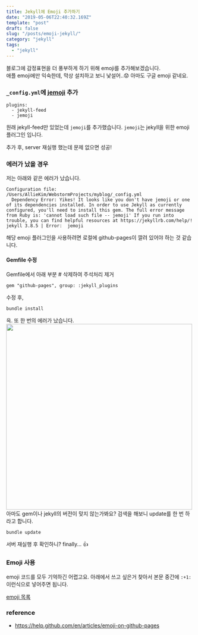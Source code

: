 ```yaml
---
title: Jekyll에 Emoji 추가하기
date: "2019-05-06T22:40:32.169Z"
template: "post"
draft: false
slug: "/posts/emoji-jekyll/"
category: "jekyll"
tags:
  - "jekyll"
---
```


블로그에 감정표현을 더 풍부하게 하기 위해 emoji를 추가해보겠습니다. <br/>
애플 emoji에만 익숙한데, 막상 설치하고 보니 낯설어..:worried: 아마도 구글 emoji 같네요.

### `_config.yml`에 [jemoji](https://github.com/jekyll/jemoji) 추가
```
plugins:
  - jekyll-feed
  - jemoji
```
원래 jekyll-feed만 있었는데 `jemoji`를 추가했습니다. `jemoji`는 jekyll을 위한 emoji 플러그인 입니다.

추가 후, server 재실행 했는데 문제 없으면 성공!

### 에러가 났을 경우
저는 아래와 같은 에러가 났습니다.
```
Configuration file: /Users/AllieKim/WebstormProjects/myblog/_config.yml
  Dependency Error: Yikes! It looks like you don't have jemoji or one of its dependencies installed. In order to use Jekyll as currently configured, you'll need to install this gem. The full error message from Ruby is: 'cannot load such file -- jemoji' If you run into trouble, you can find helpful resources at https://jekyllrb.com/help/!
jekyll 3.8.5 | Error:  jemoji
```

해당 emoji 플러그인을 사용하려면 로컬에 github-pages이 깔려 있어야 하는 것 같습니다.

#### Gemfile 수정
Gemfile에서 아래 부분 # 삭제하여 주석처리 제거
```
gem "github-pages", group: :jekyll_plugins
```
수정 후,
```
bundle install
```

윽. 또 한 번의 에러가 났습니다.
<img src="/img/190506-error.png" width="500" />
아마도 gem이나 jekyll의 버전이 맞지 않는가봐요? 검색을 해보니 update를 한 번 하라고 합니다.

```
bundle update
```

서버 재실행 후 확인하니? finally... :+1:

### Emoji 사용
emoji 코드를 모두 기억하긴 어렵고요. 아래에서 쓰고 싶은거 찾아서 본문 중간에 `:+1:` 이런식으로 넣어주면 됩니다.

[emoji 목록](https://gist.github.com/rxaviers/7360908)


### reference
* https://help.github.com/en/articles/emoji-on-github-pages